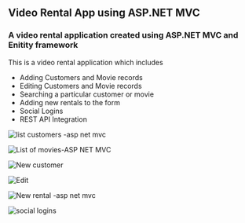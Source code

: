 ## Video Rental App using ASP.NET MVC
### A video rental application created using ASP.NET MVC and Enitity framework

This is a video rental application which includes 
- Adding Customers and Movie records
- Editing Customers and Movie records
- Searching a particular customer or movie
- Adding new rentals to the form
- Social Logins
- REST API Integration


![list customers -asp net mvc](https://user-images.githubusercontent.com/38304110/112773398-2d9cae80-8ff3-11eb-91d8-fa06090287dd.JPG)

![List of movies-ASP NET MVC](https://user-images.githubusercontent.com/38304110/112773407-34c3bc80-8ff3-11eb-8362-7ce76e4dde6f.JPG)

![New customer](https://user-images.githubusercontent.com/38304110/112773413-3b523400-8ff3-11eb-9e8a-e15b204a98a8.JPG)

![Edit](https://user-images.githubusercontent.com/38304110/112773422-4311d880-8ff3-11eb-8306-6af2f4ce8677.JPG)

![New rental -asp net mvc](https://user-images.githubusercontent.com/38304110/112773415-3e4d2480-8ff3-11eb-8236-54576d667acc.JPG)

![social logins](https://user-images.githubusercontent.com/38304110/112773624-df3bdf80-8ff3-11eb-9b50-b41c3db72aff.JPG)






